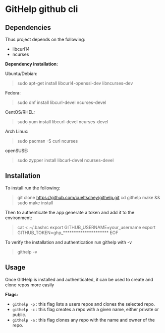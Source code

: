 # GitHelp github cli

## Dependencies
Thus project depends on the following:
* libcurl14
* ncurses

**Dependency installation:**

Ubuntu/Debian:
> sudo apt-get install libcurl4-openssl-dev libncurses-dev

Fedora:
> sudo dnf install libcurl-devel ncurses-devel

CentOS/RHEL:
> sudo yum install libcurl-devel ncurses-devel

Arch Linux:
> sudo pacman -S curl ncurses

openSUSE:
> sudo zypper install libcurl-devel ncurses-devel

## Installation

To install run the following:
> git clone https://github.com/cueltschey/githelp.git
> cd githelp
> make && sudo make install

Then to authenticate the app generate a token and add it to the environment:
> cat <<EOF > ~/.bashrc 
export GITHUB_USERNAME=your_username
export GITHUB_TOKEN=ghp_*********************
EOF

To verify the installation and authentication run githelp with -v
> githelp -v

## Usage

Once GitHelp is installed and authenticated, it can be used to create and clone repos more easily

**Flags:**
* `githelp -p` : this flag lists a users repos and clones the selected repo.
* `githelp -c` : this flag creates a repo with a given name, either private or public.
* `githelp -a` : this flag clones any repo with the name and owner of the repo.



